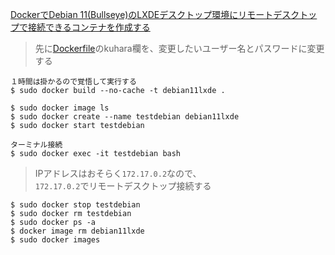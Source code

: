 [DockerでDebian 11(Bullseye)のLXDEデスクトップ環境にリモートデスクトップで接続できるコンテナを作成する](http://serverarekore.blogspot.com/2022/02/dockerdebian-11bullseyelxde.html)

> 先に[Dockerfile](Dockerfile)のkuhara欄を、変更したいユーザー名とパスワードに変更する

```
１時間は掛かるので覚悟して実行する
$ sudo docker build --no-cache -t debian11lxde .

$ sudo docker image ls
$ sudo docker create --name testdebian debian11lxde
$ sudo docker start testdebian

ターミナル接続
$ sudo docker exec -it testdebian bash
```

> IPアドレスはおそらく`172.17.0.2`なので、  
> `172.17.0.2`でリモートデスクトップ接続する

```
$ sudo docker stop testdebian
$ sudo docker rm testdebian
$ sudo docker ps -a
$ docker image rm debian11lxde
$ sudo docker images
```
